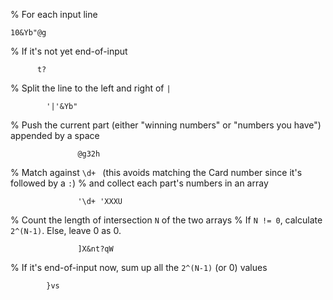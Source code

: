 % For each input line

    10&Yb"@g

% If it's not yet end-of-input

          t?

% Split the line to the left and right of `|`

            '|'&Yb"

% Push the current part (either "winning numbers" or "numbers you have") appended by a space

                   @g32h

% Match against `\d+ ` (this avoids matching the Card number since it's followed by a `:`)
% and collect each part's numbers in an array

                   '\d+ 'XXXU

% Count the length of intersection `N` of the two arrays
% If `N != 0`, calculate `2^(N-1)`. Else, leave 0 as 0.

                   ]X&nt?qW

% If it's end-of-input now, sum up all the `2^(N-1)` (or 0) values

            }vs
